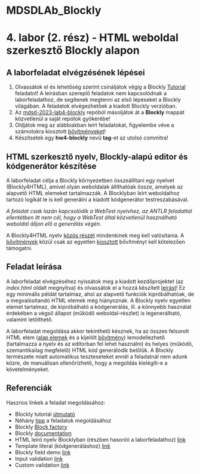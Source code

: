 # MDSDLAb_Blockly

# 4. labor (2. rész) - HTML weboldal szerkesztő Blockly alapon

## A laborfeladat elvégzésének lépései

1. Olvassátok el és lehetőség szerint csináljátok végig a Blockly [Tutorial](materials/blockly_tutorial.pdf) feladatot! A leírásban szereplő feladatok nem kapcsolódnak a laborfeladathoz, de segítenek megtenni az első lépéseket a Blockly világában. A feladatok elvégezhetőek a kiadott Blockly verzióban.
2. Az [mdsd-2023-lab4-blockly](https://github.com/MDSDLab/mdsd-2023-lab4-blockly) repóból másoljátok át a **Blockly** mappát közvetlenül a saját repótok gyökerébe!
3. Oldjátok meg az alábbiakban leírt feladatokat, figyelembe véve a számotokra kiosztott [bővítményeket](extensions.md)!
4. Készítsetek egy **hw4-blockly** nevű **tag**-et az utolsó commitra!

## HTML szerkesztő nyelv, Blockly-alapú editor és kódgenerátor készítése

A laborfeladat célja a Blockly környezetben összeállítani egy nyelvet (Blockly4HTML), amivel olyan weboldalak állíthatóak össze, amelyek az alapvető HTML elemeket tartalmazzák. A Blocklyban leírt weboldalhoz tartozó logikát le is kell generálni a kiadott kódgenerátor testreszabásával. 

*A feladat csak lazán kapcsolódik a WebTest nyelvhez, az ANTLR feladattal ellentétben itt nem cél, hogy a WebTest által közvetlenül használható weboldal álljon elő a generálás végén.*

A Blockly4HTML nyelv [közös részét](controls.md) mindenkinek meg kell valósítania. A [bővítmények](extensions.md) közül csak az egyetlen [kiosztott](ExtensionsTable.md) bővítményt kell kötelezően támogatni.

## Feladat leírása

A laborfeladat elvégzéséhez nyissátok meg a kiadott kezdőprojektet (az *index.html* oldalt megnyitva) és olvassátok el a hozzá készített [leírást](init_example.md)! Ez egy minimális példát tartalmaz, ahol az alapvető funkciók kipróbálhatóak, de a megvalósítandó HTML elemek még hiányoznak. A Blockly nyelv egyetlen elemet tartalmaz, de kipróbálható a kódgenerálás, ill. a könnyebb használat érdekében a végső állapot (működő weboldal-részlet) is legenerálható, valamint letölthető. 

A laborfeladat megoldása akkor tekinthető késznek, ha az összes felsorolt HTML elem ([alap elemek](controls.md) és a kijelölt [bővítmény](extensions.md)) lemodellezhető (tartalmazza a nyelv és az editorban fel lehet használni) és helyes (működő, szemantikailag megfelelő) HTML kód generálódik belőlük. A Blockly természete miatt automatikus teszteseteket ennél a feladatnál nem adunk közre, de manuálisan ellenőrizhető, hogy a megoldás kielégíti-e a követelményeket. 

## Referenciák

Hasznos linkek a feladat megoldásához:

* Blockly tutorial [útmutató](materials/elosztott_labor.pdf)
* Néhány [tipp](hints.md) a feladatok megoldásához
* Blockly [Block factory](https://blockly-demo.appspot.com/static/demos/blockfactory/index.html)
* Blockly [documentation](https://developers.google.com/blockly/guides/overview)
* HTML leíró nyelv Blocklyban (részben hasonló a laborfeladathoz) [link](http://blocklyhtml.zgtm.de/)
* Template literal (kódgeneráláshoz) [link](https://developer.mozilla.org/en-US/docs/Web/JavaScript/Reference/Template_literals)
* Blockly field demo [link](https://google.github.io/blockly-samples/)
* Input validation [link](http://bekawestberg.me/blog/types-1/)
* Custom validation [link](https://blocklycodelabs.dev/codelabs/validation-and-warnings/index.html#0)
